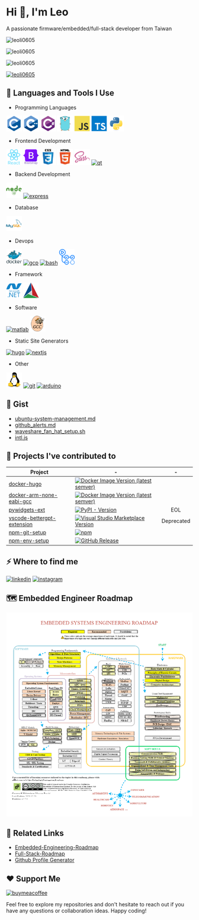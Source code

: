 # Hi 👋, I'm Leo

A passionate firmware/embedded/full-stack developer from Taiwan

![leoli0605](https://github-readme-stats.vercel.app/api?username=leoli0605&show_icons=true&locale=en&theme=gruvbox&card_width=440)

![leoli0605](https://github-readme-streak-stats.herokuapp.com/?user=leoli0605&&theme=gruvbox&card_width=440)

![leoli0605](https://github-readme-stats.vercel.app/api/top-langs?username=leoli0605&show_icons=true&locale=en&layout=compact&theme=gruvbox&card_width=440)

[![leoli0605](https://github-profile-trophy.vercel.app/?username=leoli0605&row=2&column=4&theme=gruvbox)](https://github.com/ryo-ma/github-profile-trophy)

## 🚀 Languages and Tools I Use

- Programming Languages

<a target="_blank" href="https://raw.githubusercontent.com/devicons/devicon/master/icons/c/c-original.svg" style="display: inline-block;"><img src="https://raw.githubusercontent.com/devicons/devicon/master/icons/c/c-original.svg" alt="c" width="42" height="42" /></a>
<a target="_blank" href="https://raw.githubusercontent.com/devicons/devicon/master/icons/cplusplus/cplusplus-original.svg" style="display: inline-block;"><img src="https://raw.githubusercontent.com/devicons/devicon/master/icons/cplusplus/cplusplus-original.svg" alt="cplusplus" width="42" height="42" /></a>
<a target="_blank" href="https://raw.githubusercontent.com/devicons/devicon/master/icons/csharp/csharp-original.svg" style="display: inline-block;"><img src="https://raw.githubusercontent.com/devicons/devicon/master/icons/csharp/csharp-original.svg" alt="csharp" width="42" height="42" /></a>
<a target="_blank" href="https://raw.githubusercontent.com/devicons/devicon/master/icons/go/go-original.svg" style="display: inline-block;"><img src="https://raw.githubusercontent.com/devicons/devicon/master/icons/go/go-original.svg" alt="go" width="42" height="42" /></a>
<a target="_blank" href="https://raw.githubusercontent.com/devicons/devicon/master/icons/javascript/javascript-original.svg" style="display: inline-block;"><img src="https://raw.githubusercontent.com/devicons/devicon/master/icons/javascript/javascript-original.svg" alt="javascript" width="42" height="42" /></a>
<a target="_blank" href="https://raw.githubusercontent.com/devicons/devicon/master/icons/typescript/typescript-original.svg" style="display: inline-block;"><img src="https://raw.githubusercontent.com/devicons/devicon/master/icons/typescript/typescript-original.svg" alt="typescript" width="42" height="42" /></a>
<a target="_blank" href="https://raw.githubusercontent.com/devicons/devicon/master/icons/python/python-original.svg" style="display: inline-block;"><img src="https://raw.githubusercontent.com/devicons/devicon/master/icons/python/python-original.svg" alt="python" width="42" height="42" /></a>

- Frontend Development

<a target="_blank" href="https://raw.githubusercontent.com/devicons/devicon/master/icons/react/react-original-wordmark.svg" style="display: inline-block;"><img src="https://raw.githubusercontent.com/devicons/devicon/master/icons/react/react-original-wordmark.svg" alt="react" width="42" height="42" /></a>
<a target="_blank" href="https://raw.githubusercontent.com/devicons/devicon/master/icons/bootstrap/bootstrap-original-wordmark.svg" style="display: inline-block;"><img src="https://raw.githubusercontent.com/devicons/devicon/master/icons/bootstrap/bootstrap-original-wordmark.svg" alt="bootstrap" width="42" height="42" /></a>
<a target="_blank" href="https://raw.githubusercontent.com/devicons/devicon/master/icons/css3/css3-original-wordmark.svg" style="display: inline-block;"><img src="https://raw.githubusercontent.com/devicons/devicon/master/icons/css3/css3-original-wordmark.svg" alt="css3" width="42" height="42" /></a>
<a target="_blank" href="https://raw.githubusercontent.com/devicons/devicon/master/icons/html5/html5-original-wordmark.svg" style="display: inline-block;"><img src="https://raw.githubusercontent.com/devicons/devicon/master/icons/html5/html5-original-wordmark.svg" alt="html5" width="42" height="42" /></a>
<a target="_blank" href="https://raw.githubusercontent.com/devicons/devicon/master/icons/sass/sass-original.svg" style="display: inline-block;"><img src="https://raw.githubusercontent.com/devicons/devicon/master/icons/sass/sass-original.svg" alt="sass" width="42" height="42" /></a>
<a target="_blank" href="https://upload.wikimedia.org/wikipedia/commons/0/0b/Qt_logo_2016.svg" style="display: inline-block;"><img src="https://upload.wikimedia.org/wikipedia/commons/0/0b/Qt_logo_2016.svg" alt="qt" width="42" height="42" /></a>

- Backend Development

<a target="_blank" href="https://raw.githubusercontent.com/devicons/devicon/master/icons/nodejs/nodejs-plain-wordmark.svg" style="display: inline-block;"><img src="https://raw.githubusercontent.com/devicons/devicon/master/icons/nodejs/nodejs-plain-wordmark.svg" alt="nodejs" width="42" height="42" /></a>
<a target="_blank" href="https://expressjs.com/" style="display: inline-block;"><img src="https://expressjs.com/images/favicon.png" alt="express" width="42" height="42" /></a>

- Database

<a target="_blank" href="https://raw.githubusercontent.com/devicons/devicon/master/icons/mysql/mysql-original-wordmark.svg" style="display: inline-block;"><img src="https://raw.githubusercontent.com/devicons/devicon/master/icons/mysql/mysql-original-wordmark.svg" alt="mysql" width="42" height="42" /></a>

- Devops

<a target="_blank" href="https://raw.githubusercontent.com/devicons/devicon/master/icons/docker/docker-original-wordmark.svg" style="display: inline-block;"><img src="https://raw.githubusercontent.com/devicons/devicon/master/icons/docker/docker-original-wordmark.svg" alt="docker" width="42" height="42" /></a>
<a target="_blank" href="https://www.vectorlogo.zone/logos/google_cloud/google_cloud-icon.svg" style="display: inline-block;"><img src="https://www.vectorlogo.zone/logos/google_cloud/google_cloud-icon.svg" alt="gcp" width="42" height="42" /></a>
<a target="_blank" href="https://raw.githubusercontent.com/odb/official-bash-logo/master/assets/Logos/Icons/SVG/512x512.svg" style="display: inline-block;"><img src="https://raw.githubusercontent.com/odb/official-bash-logo/master/assets/Logos/Icons/SVG/512x512.svg" alt="bash" width="42" height="42" /></a>
<a target="_blank" href="https://raw.githubusercontent.com/devicons/devicon/master/icons/githubactions/githubactions-original.svg" style="display: inline-block;"><img src="https://raw.githubusercontent.com/devicons/devicon/master/icons/githubactions/githubactions-original.svg" alt="githubactions" width="42" height="42" /></a>

- Framework

<a target="_blank" href="https://raw.githubusercontent.com/devicons/devicon/master/icons/dot-net/dot-net-plain-wordmark.svg" style="display: inline-block;"><img src="https://raw.githubusercontent.com/devicons/devicon/master/icons/dot-net/dot-net-plain-wordmark.svg" alt="dotnet" width="42" height="42" /></a>
<a target="_blank" href="https://raw.githubusercontent.com/devicons/devicon/master/icons/cmake/cmake-original.svg" style="display: inline-block;"><img src="https://raw.githubusercontent.com/devicons/devicon/master/icons/cmake/cmake-original.svg" alt="cmake" width="42" height="42" /></a>

- Software

<a target="_blank" href="https://upload.wikimedia.org/wikipedia/commons/2/21/Matlab_Logo.png" style="display: inline-block;"><img src="https://upload.wikimedia.org/wikipedia/commons/2/21/Matlab_Logo.png" alt="matlab" width="42" height="42" /></a>
<a target="_blank" href="https://raw.githubusercontent.com/devicons/devicon/master/icons/gcc/gcc-original.svg" style="display: inline-block;"><img src="https://raw.githubusercontent.com/devicons/devicon/master/icons/gcc/gcc-original.svg" alt="gcc" width="42" height="42" /></a>

- Static Site Generators

<a target="_blank" href="https://api.iconify.design/logos-hugo.svg" style="display: inline-block;"><img src="https://api.iconify.design/logos-hugo.svg" alt="hugo" width="42" height="42" /></a>
<a target="_blank" href="https://github.com/vercel/next.js/blob/canary/packages/next/README.md" style="display: inline-block;"><img src="https://assets.vercel.com/image/upload/v1662130559/nextjs/Icon_dark_background.png" alt="nextjs" width="42" height="42" /></a>

- Other

<a target="_blank" href="https://raw.githubusercontent.com/devicons/devicon/master/icons/linux/linux-original.svg" style="display: inline-block;"><img src="https://raw.githubusercontent.com/devicons/devicon/master/icons/linux/linux-original.svg" alt="linux" width="42" height="42" /></a>
<a target="_blank" href="https://www.vectorlogo.zone/logos/git-scm/git-scm-icon.svg" style="display: inline-block;"><img src="https://www.vectorlogo.zone/logos/git-scm/git-scm-icon.svg" alt="git" width="42" height="42" /></a>
<a target="_blank" href="https://cdn.worldvectorlogo.com/logos/arduino-1.svg" style="display: inline-block;"><img src="https://cdn.worldvectorlogo.com/logos/arduino-1.svg" alt="arduino" width="42" height="42" /></a>

## 🚩 Gist

<!-- GISTS_START -->

- [ubuntu-system-management.md](https://gist.github.com/leoli0605/80f6a78b57dfbe431616edf89f4cc28d)
- [github_alerts.md](https://gist.github.com/leoli0605/3dfad8f972656044b428ee657b8f155e)
- [waveshare_fan_hat_setup.sh](https://gist.github.com/leoli0605/3fdf977e7211bab6447b216d70f901d4)
- [intl.js](https://gist.github.com/leoli0605/44dbc658c5ded573054cd409102312c8)
<!-- GISTS_END -->

## 🚩 Projects I've contributed to

| Project                                                                               | -                                                                                                                                                                               |     -      |
| ------------------------------------------------------------------------------------- | ------------------------------------------------------------------------------------------------------------------------------------------------------------------------------- | :--------: |
| [docker-hugo](https://github.com/leoli0605/docker-hugo)                               | [![Docker Image Version (latest semver)](https://img.shields.io/docker/v/jafee201153/hugo?sort=semver)](https://hub.docker.com/r/jafee201153/hugo)                              |            |
| [docker-arm-none-eabi-gcc](https://github.com/leoli0605/docker-arm-none-eabi-gcc)     | [![Docker Image Version (latest semver)](https://img.shields.io/docker/v/jafee201153/arm-none-eabi-gcc?sort=semver)](https://hub.docker.com/r/jafee201153/arm-none-eabi-gcc)    |            |
| [pywidgets-ext](https://github.com/leoli0605/pywidgets-ext)                           | [![PyPI - Version](https://img.shields.io/pypi/v/pywidgets-ext)](https://pypi.org/project/pywidgets-ext/)                                                                       |    EOL     |
| [vscode-bettergpt-extension](https://github.com/leoli0605/vscode-bettergpt-extension) | [![Visual Studio Marketplace Version](https://img.shields.io/visual-studio-marketplace/v/LeoLi.bettergpt)](https://marketplace.visualstudio.com/items?itemName=LeoLi.bettergpt) | Deprecated |
| [npm-git-setup](https://github.com/leoli0605/npm-git-setup)                           | [![npm](https://img.shields.io/npm/v/@leoli0605/git-setup)](https://www.npmjs.com/package/@leoli0605/git-setup)                                                                 |            |
| [npm-env-setup](https://github.com/DinosauriaLab/npm-env-setup)                       | [![GitHub Release](https://img.shields.io/github/v/release/DinosauriaLab/npm-env-setup)](https://github.com/DinosauriaLab/npm-env-setup/releases/latest)                        |            |

## ⚡️ Where to find me

[![linkedin](https://img.shields.io/badge/linkedin-logo?style=for-the-badge&logo=linkedin&logoColor=white&color=#0a77b6)](https://www.linkedin.com/in/chih-hung-li)
[![instagram](https://img.shields.io/badge/instagram-logo?style=for-the-badge&logo=instagram&logoColor=white&color=#F35369)](https://www.instagram.com/leoli.tech)

## 🗺️ Embedded Engineer Roadmap

[![Embedded Engineer Roadmap](./assets/Embedded-Engineering-Roadmap.drawio.png)](https://github.com/m3y54m/Embedded-Engineering-Roadmap)

## 🔗 Related Links

- [Embedded-Engineering-Roadmap](https://github.com/m3y54m/Embedded-Engineering-Roadmap)
- [Full-Stack-Roadmap](https://roadmap.sh/full-stack)
- [Github Profile Generator](https://github.com/wuyasong/github-profile-generator)

## ❤️ Support Me

[![buymeacoffee](https://cdn.buymeacoffee.com/buttons/v2/default-yellow.png)](https://www.buymeacoffee.com/leoli)

Feel free to explore my repositories and don't hesitate to reach out if you have any questions or collaboration ideas. Happy coding!
